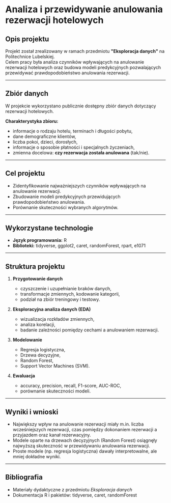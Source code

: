 # Analiza i przewidywanie anulowania rezerwacji hotelowych

## Opis projektu
Projekt został zrealizowany w ramach przedmiotu **"Eksploracja danych"** na Politechnice Lubelskiej.  
Celem pracy była analiza czynników wpływających na anulowanie rezerwacji hotelowych oraz budowa modeli predykcyjnych pozwalających przewidywać prawdopodobieństwo anulowania rezerwacji.  

---

## Zbiór danych
W projekcie wykorzystano publicznie dostępny zbiór danych dotyczący rezerwacji hotelowych.  

**Charakterystyka zbioru:**
- informacje o rodzaju hotelu, terminach i długości pobytu,  
- dane demograficzne klientów,  
- liczba pokoi, dzieci, dorosłych,  
- informacje o sposobie płatności i specjalnych życzeniach,  
- zmienna docelowa: **czy rezerwacja została anulowana** (tak/nie).  

---

## Cel projektu
- Zidentyfikowanie najważniejszych czynników wpływających na anulowanie rezerwacji.  
- Zbudowanie modeli predykcyjnych przewidujących prawdopodobieństwo anulowania.  
- Porównanie skuteczności wybranych algorytmów.  

---

## Wykorzystane technologie
- **Język programowania:** R  
- **Biblioteki:** tidyverse, ggplot2, caret, randomForest, rpart, e1071  

---

## Struktura projektu
1. **Przygotowanie danych**  
   - czyszczenie i uzupełnianie braków danych,  
   - transformacje zmiennych, kodowanie kategorii,  
   - podział na zbiór treningowy i testowy.  

2. **Eksploracyjna analiza danych (EDA)**  
   - wizualizacja rozkładów zmiennych,  
   - analiza korelacji,  
   - badanie zależności pomiędzy cechami a anulowaniem rezerwacji.  

3. **Modelowanie**  
   - Regresja logistyczna,  
   - Drzewa decyzyjne,  
   - Random Forest,  
   - Support Vector Machines (SVM).  

4. **Ewaluacja**  
   - accuracy, precision, recall, F1-score, AUC-ROC,  
   - porównanie skuteczności modeli.  

---

## Wyniki i wnioski
- Największy wpływ na anulowanie rezerwacji miały m.in. liczba wcześniejszych rezerwacji, czas pomiędzy dokonaniem rezerwacji a przyjazdem oraz kanał rezerwacyjny. 
- Modele oparte na drzewach decyzyjnych (Random Forest) osiągnęły najwyższą skuteczność w przewidywaniu anulowania rezerwacji.  
- Proste modele (np. regresja logistyczna) dawały interpretowalne, ale mniej dokładne wyniki.  

---

## Bibliografia
- Materiały dydaktyczne z przedmiotu *Eksploracja danych*  
- Dokumentacja R i pakietów: tidyverse, caret, randomForest   

